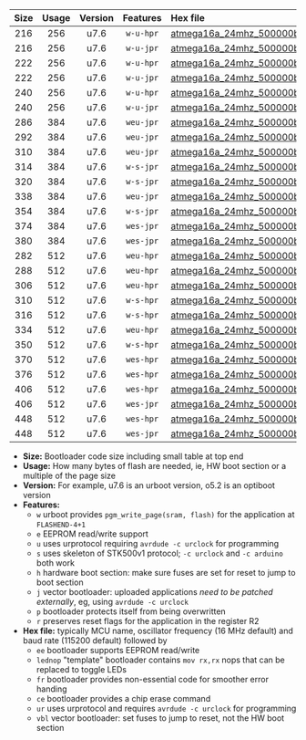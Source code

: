 |Size|Usage|Version|Features|Hex file|
|:-:|:-:|:-:|:-:|:--|
|216|256|u7.6|`w-u-hpr`|[atmega16a_24mhz_500000bps_ur.hex](https://raw.githubusercontent.com/stefanrueger/urboot/main/bootloaders/atmega16a/fcpu_24mhz/500000_bps/atmega16a_24mhz_500000bps_ur.hex)|
|216|256|u7.6|`w-u-jpr`|[atmega16a_24mhz_500000bps_ur_vbl.hex](https://raw.githubusercontent.com/stefanrueger/urboot/main/bootloaders/atmega16a/fcpu_24mhz/500000_bps/atmega16a_24mhz_500000bps_ur_vbl.hex)|
|222|256|u7.6|`w-u-hpr`|[atmega16a_24mhz_500000bps_lednop_ur.hex](https://raw.githubusercontent.com/stefanrueger/urboot/main/bootloaders/atmega16a/fcpu_24mhz/500000_bps/atmega16a_24mhz_500000bps_lednop_ur.hex)|
|222|256|u7.6|`w-u-jpr`|[atmega16a_24mhz_500000bps_lednop_ur_vbl.hex](https://raw.githubusercontent.com/stefanrueger/urboot/main/bootloaders/atmega16a/fcpu_24mhz/500000_bps/atmega16a_24mhz_500000bps_lednop_ur_vbl.hex)|
|240|256|u7.6|`w-u-hpr`|[atmega16a_24mhz_500000bps_lednop_fr_ur.hex](https://raw.githubusercontent.com/stefanrueger/urboot/main/bootloaders/atmega16a/fcpu_24mhz/500000_bps/atmega16a_24mhz_500000bps_lednop_fr_ur.hex)|
|240|256|u7.6|`w-u-jpr`|[atmega16a_24mhz_500000bps_lednop_fr_ur_vbl.hex](https://raw.githubusercontent.com/stefanrueger/urboot/main/bootloaders/atmega16a/fcpu_24mhz/500000_bps/atmega16a_24mhz_500000bps_lednop_fr_ur_vbl.hex)|
|286|384|u7.6|`weu-jpr`|[atmega16a_24mhz_500000bps_ee_ur_vbl.hex](https://raw.githubusercontent.com/stefanrueger/urboot/main/bootloaders/atmega16a/fcpu_24mhz/500000_bps/atmega16a_24mhz_500000bps_ee_ur_vbl.hex)|
|292|384|u7.6|`weu-jpr`|[atmega16a_24mhz_500000bps_ee_lednop_ur_vbl.hex](https://raw.githubusercontent.com/stefanrueger/urboot/main/bootloaders/atmega16a/fcpu_24mhz/500000_bps/atmega16a_24mhz_500000bps_ee_lednop_ur_vbl.hex)|
|310|384|u7.6|`weu-jpr`|[atmega16a_24mhz_500000bps_ee_lednop_fr_ur_vbl.hex](https://raw.githubusercontent.com/stefanrueger/urboot/main/bootloaders/atmega16a/fcpu_24mhz/500000_bps/atmega16a_24mhz_500000bps_ee_lednop_fr_ur_vbl.hex)|
|314|384|u7.6|`w-s-jpr`|[atmega16a_24mhz_500000bps_vbl.hex](https://raw.githubusercontent.com/stefanrueger/urboot/main/bootloaders/atmega16a/fcpu_24mhz/500000_bps/atmega16a_24mhz_500000bps_vbl.hex)|
|320|384|u7.6|`w-s-jpr`|[atmega16a_24mhz_500000bps_lednop_vbl.hex](https://raw.githubusercontent.com/stefanrueger/urboot/main/bootloaders/atmega16a/fcpu_24mhz/500000_bps/atmega16a_24mhz_500000bps_lednop_vbl.hex)|
|338|384|u7.6|`weu-jpr`|[atmega16a_24mhz_500000bps_ee_lednop_fr_ce_ur_vbl.hex](https://raw.githubusercontent.com/stefanrueger/urboot/main/bootloaders/atmega16a/fcpu_24mhz/500000_bps/atmega16a_24mhz_500000bps_ee_lednop_fr_ce_ur_vbl.hex)|
|354|384|u7.6|`w-s-jpr`|[atmega16a_24mhz_500000bps_lednop_fr_vbl.hex](https://raw.githubusercontent.com/stefanrueger/urboot/main/bootloaders/atmega16a/fcpu_24mhz/500000_bps/atmega16a_24mhz_500000bps_lednop_fr_vbl.hex)|
|374|384|u7.6|`wes-jpr`|[atmega16a_24mhz_500000bps_ee_vbl.hex](https://raw.githubusercontent.com/stefanrueger/urboot/main/bootloaders/atmega16a/fcpu_24mhz/500000_bps/atmega16a_24mhz_500000bps_ee_vbl.hex)|
|380|384|u7.6|`wes-jpr`|[atmega16a_24mhz_500000bps_ee_lednop_vbl.hex](https://raw.githubusercontent.com/stefanrueger/urboot/main/bootloaders/atmega16a/fcpu_24mhz/500000_bps/atmega16a_24mhz_500000bps_ee_lednop_vbl.hex)|
|282|512|u7.6|`weu-hpr`|[atmega16a_24mhz_500000bps_ee_ur.hex](https://raw.githubusercontent.com/stefanrueger/urboot/main/bootloaders/atmega16a/fcpu_24mhz/500000_bps/atmega16a_24mhz_500000bps_ee_ur.hex)|
|288|512|u7.6|`weu-hpr`|[atmega16a_24mhz_500000bps_ee_lednop_ur.hex](https://raw.githubusercontent.com/stefanrueger/urboot/main/bootloaders/atmega16a/fcpu_24mhz/500000_bps/atmega16a_24mhz_500000bps_ee_lednop_ur.hex)|
|306|512|u7.6|`weu-hpr`|[atmega16a_24mhz_500000bps_ee_lednop_fr_ur.hex](https://raw.githubusercontent.com/stefanrueger/urboot/main/bootloaders/atmega16a/fcpu_24mhz/500000_bps/atmega16a_24mhz_500000bps_ee_lednop_fr_ur.hex)|
|310|512|u7.6|`w-s-hpr`|[atmega16a_24mhz_500000bps.hex](https://raw.githubusercontent.com/stefanrueger/urboot/main/bootloaders/atmega16a/fcpu_24mhz/500000_bps/atmega16a_24mhz_500000bps.hex)|
|316|512|u7.6|`w-s-hpr`|[atmega16a_24mhz_500000bps_lednop.hex](https://raw.githubusercontent.com/stefanrueger/urboot/main/bootloaders/atmega16a/fcpu_24mhz/500000_bps/atmega16a_24mhz_500000bps_lednop.hex)|
|334|512|u7.6|`weu-hpr`|[atmega16a_24mhz_500000bps_ee_lednop_fr_ce_ur.hex](https://raw.githubusercontent.com/stefanrueger/urboot/main/bootloaders/atmega16a/fcpu_24mhz/500000_bps/atmega16a_24mhz_500000bps_ee_lednop_fr_ce_ur.hex)|
|350|512|u7.6|`w-s-hpr`|[atmega16a_24mhz_500000bps_lednop_fr.hex](https://raw.githubusercontent.com/stefanrueger/urboot/main/bootloaders/atmega16a/fcpu_24mhz/500000_bps/atmega16a_24mhz_500000bps_lednop_fr.hex)|
|370|512|u7.6|`wes-hpr`|[atmega16a_24mhz_500000bps_ee.hex](https://raw.githubusercontent.com/stefanrueger/urboot/main/bootloaders/atmega16a/fcpu_24mhz/500000_bps/atmega16a_24mhz_500000bps_ee.hex)|
|376|512|u7.6|`wes-hpr`|[atmega16a_24mhz_500000bps_ee_lednop.hex](https://raw.githubusercontent.com/stefanrueger/urboot/main/bootloaders/atmega16a/fcpu_24mhz/500000_bps/atmega16a_24mhz_500000bps_ee_lednop.hex)|
|406|512|u7.6|`wes-hpr`|[atmega16a_24mhz_500000bps_ee_lednop_fr.hex](https://raw.githubusercontent.com/stefanrueger/urboot/main/bootloaders/atmega16a/fcpu_24mhz/500000_bps/atmega16a_24mhz_500000bps_ee_lednop_fr.hex)|
|406|512|u7.6|`wes-jpr`|[atmega16a_24mhz_500000bps_ee_lednop_fr_vbl.hex](https://raw.githubusercontent.com/stefanrueger/urboot/main/bootloaders/atmega16a/fcpu_24mhz/500000_bps/atmega16a_24mhz_500000bps_ee_lednop_fr_vbl.hex)|
|448|512|u7.6|`wes-hpr`|[atmega16a_24mhz_500000bps_ee_lednop_fr_ce.hex](https://raw.githubusercontent.com/stefanrueger/urboot/main/bootloaders/atmega16a/fcpu_24mhz/500000_bps/atmega16a_24mhz_500000bps_ee_lednop_fr_ce.hex)|
|448|512|u7.6|`wes-jpr`|[atmega16a_24mhz_500000bps_ee_lednop_fr_ce_vbl.hex](https://raw.githubusercontent.com/stefanrueger/urboot/main/bootloaders/atmega16a/fcpu_24mhz/500000_bps/atmega16a_24mhz_500000bps_ee_lednop_fr_ce_vbl.hex)|

- **Size:** Bootloader code size including small table at top end
- **Usage:** How many bytes of flash are needed, ie, HW boot section or a multiple of the page size
- **Version:** For example, u7.6 is an urboot version, o5.2 is an optiboot version
- **Features:**
  + `w` urboot provides `pgm_write_page(sram, flash)` for the application at `FLASHEND-4+1`
  + `e` EEPROM read/write support
  + `u` uses urprotocol requiring `avrdude -c urclock` for programming
  + `s` uses skeleton of STK500v1 protocol; `-c urclock` and `-c arduino` both work
  + `h` hardware boot section: make sure fuses are set for reset to jump to boot section
  + `j` vector bootloader: uploaded applications *need to be patched externally*, eg, using `avrdude -c urclock`
  + `p` bootloader protects itself from being overwritten
  + `r` preserves reset flags for the application in the register R2
- **Hex file:** typically MCU name, oscillator frequency (16 MHz default) and baud rate (115200 default) followed by
  + `ee` bootloader supports EEPROM read/write
  + `lednop` "template" bootloader contains `mov rx,rx` nops that can be replaced to toggle LEDs
  + `fr` bootloader provides non-essential code for smoother error handing
  + `ce` bootloader provides a chip erase command
  + `ur` uses urprotocol and requires `avrdude -c urclock` for programming
  + `vbl` vector bootloader: set fuses to jump to reset, not the HW boot section
